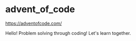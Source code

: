 # advent_of_code

https://adventofcode.com/

Hello! Problem solving through coding! Let's learn together. 